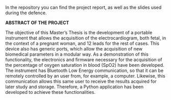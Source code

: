In the repository you can find the project report, as well as the slides used during the defence.

**ABSTRACT OF THE PROJECT**

The objective of this Master’s Thesis is the development of a portable instrument that
allows the acquisition of the electrocardiogram, both fetal, in the context of a pregnant
woman, and 12 leads for the rest of cases. This device also has generic ports, which allow
the acquisition of new biomedical parameters in a modular way. As a demonstration of this
functionality, the electronics and firmware necessary for the acquisition of the percentage
of oxygen saturation in blood (SpO2) have been developed. The instrument has Bluetooth
Low Energy communication, so that it can be remotely controlled by an user from, for
example, a computer. Likewise, this communication allows this same user to receive the
results acquired for later study and storage. Therefore, a Python application has been
developed to achieve these functionalities.
